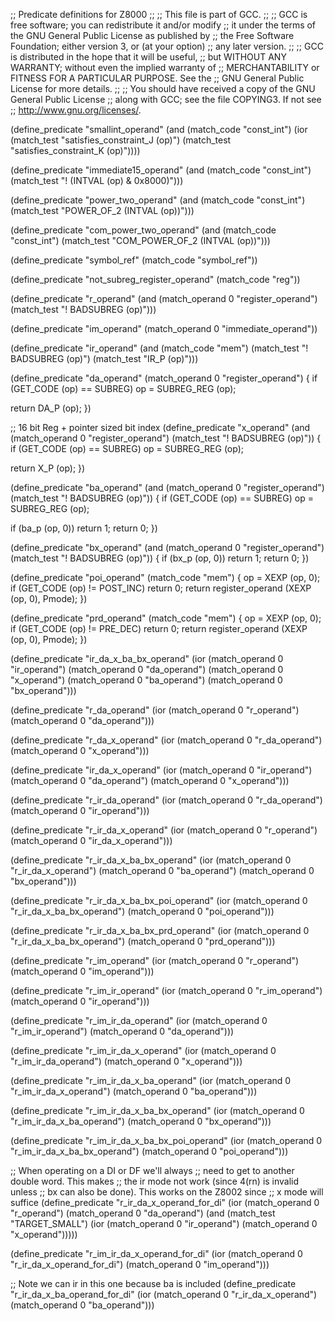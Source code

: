 ;; Predicate definitions for Z8000
;;
;; This file is part of GCC.
;;
;; GCC is free software; you can redistribute it and/or modify
;; it under the terms of the GNU General Public License as published by
;; the Free Software Foundation; either version 3, or (at your option)
;; any later version.
;;
;; GCC is distributed in the hope that it will be useful,
;; but WITHOUT ANY WARRANTY; without even the implied warranty of
;; MERCHANTABILITY or FITNESS FOR A PARTICULAR PURPOSE.  See the
;; GNU General Public License for more details.
;;
;; You should have received a copy of the GNU General Public License
;; along with GCC; see the file COPYING3.  If not see
;; <http://www.gnu.org/licenses/>.


(define_predicate "smallint_operand" 
  (and (match_code "const_int")
       (ior (match_test "satisfies_constraint_J (op)")
            (match_test "satisfies_constraint_K (op)"))))

(define_predicate "immediate15_operand"
  (and (match_code "const_int")
       (match_test "! (INTVAL (op) & 0x8000)")))

(define_predicate "power_two_operand"
  (and (match_code "const_int")
       (match_test "POWER_OF_2 (INTVAL (op))")))

(define_predicate "com_power_two_operand"
  (and (match_code "const_int")
       (match_test "COM_POWER_OF_2 (INTVAL (op))")))

(define_predicate "symbol_ref"
  (match_code "symbol_ref"))

(define_predicate "not_subreg_register_operand"
  (match_code "reg"))



(define_predicate "r_operand"
  (and (match_operand 0 "register_operand")
       (match_test "! BADSUBREG (op)")))

(define_predicate "im_operand"
  (match_operand 0 "immediate_operand"))

(define_predicate "ir_operand"
  (and (match_code "mem")
       (match_test "! BADSUBREG (op)")
       (match_test "IR_P (op)")))

(define_predicate "da_operand"
  (match_operand 0 "register_operand")
{
  if (GET_CODE (op) == SUBREG)
    op = SUBREG_REG (op);

  return DA_P (op);
})

;; 16 bit Reg  + pointer sized bit index
(define_predicate "x_operand"
  (and (match_operand 0 "register_operand")
       (match_test "! BADSUBREG (op)"))
{
  if (GET_CODE (op) == SUBREG)
    op = SUBREG_REG (op);

  return X_P (op);
})

(define_predicate "ba_operand"
  (and (match_operand 0 "register_operand")
       (match_test "! BADSUBREG (op)"))
{
  if (GET_CODE (op) == SUBREG)
    op = SUBREG_REG (op);

  if (ba_p (op, 0))
    return 1;
  return 0;
})

(define_predicate "bx_operand"
  (and (match_operand 0 "register_operand")
       (match_test "! BADSUBREG (op)"))
{
  if (bx_p (op, 0))
    return 1;
  return 0;
})

(define_predicate "poi_operand"
  (match_code "mem")
{
  op = XEXP (op, 0);
  if (GET_CODE (op) != POST_INC)
    return 0;
  return register_operand (XEXP (op, 0), Pmode);
})

(define_predicate "prd_operand"
  (match_code "mem")
{
  op = XEXP (op, 0);
  if (GET_CODE (op) != PRE_DEC)
    return 0;
  return register_operand (XEXP (op, 0), Pmode);
})

(define_predicate "ir_da_x_ba_bx_operand"
  (ior (match_operand 0 "ir_operand")
       (match_operand 0 "da_operand")
       (match_operand 0 "x_operand")
       (match_operand 0 "ba_operand")
       (match_operand 0 "bx_operand")))

(define_predicate "r_da_operand"
  (ior (match_operand 0 "r_operand")
       (match_operand 0 "da_operand")))

(define_predicate "r_da_x_operand"
  (ior (match_operand 0 "r_da_operand")
       (match_operand 0 "x_operand")))

(define_predicate "ir_da_x_operand"
  (ior (match_operand 0 "ir_operand")
       (match_operand 0 "da_operand")
       (match_operand 0 "x_operand")))

(define_predicate "r_ir_da_operand"
  (ior (match_operand 0 "r_da_operand")
       (match_operand 0 "ir_operand")))

(define_predicate "r_ir_da_x_operand"
  (ior (match_operand 0 "r_operand")
       (match_operand 0 "ir_da_x_operand")))

(define_predicate "r_ir_da_x_ba_bx_operand"
  (ior (match_operand 0 "r_ir_da_x_operand")
       (match_operand 0 "ba_operand")
       (match_operand 0 "bx_operand")))

(define_predicate "r_ir_da_x_ba_bx_poi_operand"
  (ior (match_operand 0 "r_ir_da_x_ba_bx_operand")
       (match_operand 0 "poi_operand")))

(define_predicate "r_ir_da_x_ba_bx_prd_operand"
  (ior (match_operand 0 "r_ir_da_x_ba_bx_operand")
       (match_operand 0 "prd_operand")))

(define_predicate "r_im_operand"
  (ior (match_operand 0 "r_operand")
       (match_operand 0 "im_operand")))

(define_predicate "r_im_ir_operand"
  (ior (match_operand 0 "r_im_operand")
       (match_operand 0 "ir_operand")))

(define_predicate "r_im_ir_da_operand"
  (ior (match_operand 0 "r_im_ir_operand")
       (match_operand 0 "da_operand")))

(define_predicate "r_im_ir_da_x_operand"
  (ior (match_operand 0 "r_im_ir_da_operand")
       (match_operand 0 "x_operand")))

(define_predicate "r_im_ir_da_x_ba_operand"
  (ior (match_operand 0 "r_im_ir_da_x_operand")
       (match_operand 0 "ba_operand")))

(define_predicate "r_im_ir_da_x_ba_bx_operand"
  (ior (match_operand 0 "r_im_ir_da_x_ba_operand")
       (match_operand 0 "bx_operand")))

(define_predicate "r_im_ir_da_x_ba_bx_poi_operand"
  (ior (match_operand 0 "r_im_ir_da_x_ba_bx_operand")
       (match_operand 0 "poi_operand")))



;;  When operating on a DI or DF we'll always
;;  need to get to another double word.  This makes
;;  the ir mode not work (since 4(rn) is invalid unless
;;  bx can also be done).  This works on the Z8002 since
;;  x mode will suffice
(define_predicate "r_ir_da_x_operand_for_di"
  (ior (match_operand 0 "r_operand")
       (match_operand 0 "da_operand")
       (and (match_test "TARGET_SMALL")
            (ior (match_operand 0 "ir_operand")
                 (match_operand 0 "x_operand")))))

(define_predicate "r_im_ir_da_x_operand_for_di"
  (ior (match_operand 0 "r_ir_da_x_operand_for_di")
       (match_operand 0 "im_operand")))

;;  Note we can ir in this one because ba is included
(define_predicate "r_ir_da_x_ba_operand_for_di"
  (ior (match_operand 0 "r_ir_da_x_operand")
       (match_operand 0 "ba_operand")))

